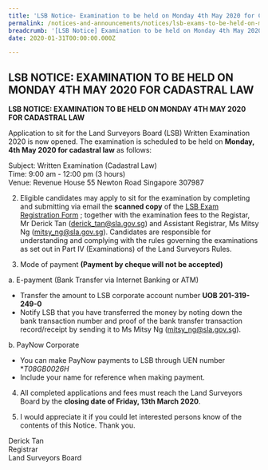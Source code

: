 ```yaml
---
title: 'LSB Notice- Examination to be held on Monday 4th May 2020 for Cadastral Law'
permalink: /notices-and-announcements/notices/lsb-exams-to-be-held-on-monday-4th-may-2020-cadastral-law/
breadcrumb: '[LSB Notice] Examination to be held on Monday 4th May 2020 for Cadastral Law'
date: 2020-01-31T00:00:00.000Z

---
```



## LSB NOTICE: EXAMINATION TO BE HELD ON MONDAY 4TH MAY 2020 FOR CADASTRAL LAW

**LSB NOTICE:  EXAMINATION TO BE HELD ON MONDAY 4TH MAY 2020 FOR CADASTRAL LAW**

Application to sit for the Land Surveyors Board (LSB) Written Examination 2020 is now opened. The examination is scheduled to be held on **Monday, 4th May 2020 for cadastral law** as follows:

Subject: Written Examination (Cadastral Law)<br>
Time: 9:00 am - 12:00 pm (3 hours)<br>
Venue: Revenue House 
55 Newton Road
Singapore 307987

2) Eligible candidates may apply to sit for the examination by completing and submitting via email the **scanned copy** of the [LSB Exam Registration Form](/files/examination-registration-form.pdf) ; together with the examination fees to the Registar, Mr Derick Tan (derick_tan@sla.gov.sg) and Assistant Registrar, Ms Mitsy Ng (mitsy_ng@sla.gov.sg). Candidates are responsible for understanding and complying with the rules governing the examinations as set out in Part IV (Examinations) of the Land Surveyors Rules.


3) Mode of payment **(Payment by cheque will not be accepted)**

a. E-payment (Bank Transfer via Internet Banking or ATM)<br>
- Transfer the amount to LSB corporate account number **UOB 201-319-249-0**
- Notify LSB that you have transferred the money by noting down the bank transaction number and proof of the bank transfer 		 transaction record/receipt by sending it to Ms Mitsy Ng (mitsy_ng@sla.gov.sg).

b. PayNow Corporate
- You can make PayNow payments to LSB through UEN number **T08GB0026H*
- Include your name for reference when making payment.


4) All completed applications and fees must reach the Land Surveyors Board by the **closing date  of Friday, 13th March 2020**.

5) I would appreciate it if you could let interested persons know of the contents of this Notice. Thank you.



 Derick Tan<br>Registrar<br>Land Surveyors Board  
